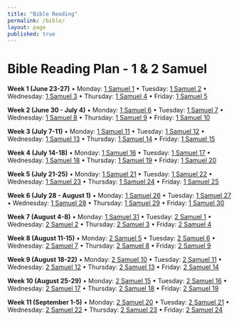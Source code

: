```yaml
---
title: "Bible Reading"
permalink: /bible/
layout: page
published: true
---
```


# Bible Reading Plan - 1 & 2 Samuel

**Week 1 (June 23-27)**
• Monday: [1 Samuel 1](https://www.esv.org/1+Samuel+1/)
• Tuesday: [1 Samuel 2](https://www.esv.org/1+Samuel+2/)
• Wednesday: [1 Samuel 3](https://www.esv.org/1+Samuel+3/)
• Thursday: [1 Samuel 4](https://www.esv.org/1+Samuel+4/)
• Friday: [1 Samuel 5](https://www.esv.org/1+Samuel+5/)

**Week 2 (June 30 - July 4)**
• Monday: [1 Samuel 6](https://www.esv.org/1+Samuel+6/)
• Tuesday: [1 Samuel 7](https://www.esv.org/1+Samuel+7/)
• Wednesday: [1 Samuel 8](https://www.esv.org/1+Samuel+8/)
• Thursday: [1 Samuel 9](https://www.esv.org/1+Samuel+9/)
• Friday: [1 Samuel 10](https://www.esv.org/1+Samuel+10/)

**Week 3 (July 7-11)**
• Monday: [1 Samuel 11](https://www.esv.org/1+Samuel+11/)
• Tuesday: [1 Samuel 12](https://www.esv.org/1+Samuel+12/)
• Wednesday: [1 Samuel 13](https://www.esv.org/1+Samuel+13/)
• Thursday: [1 Samuel 14](https://www.esv.org/1+Samuel+14/)
• Friday: [1 Samuel 15](https://www.esv.org/1+Samuel+15/)

**Week 4 (July 14-18)**
• Monday: [1 Samuel 16](https://www.esv.org/1+Samuel+16/)
• Tuesday: [1 Samuel 17](https://www.esv.org/1+Samuel+17/)
• Wednesday: [1 Samuel 18](https://www.esv.org/1+Samuel+18/)
• Thursday: [1 Samuel 19](https://www.esv.org/1+Samuel+19/)
• Friday: [1 Samuel 20](https://www.esv.org/1+Samuel+20/)

**Week 5 (July 21-25)**
• Monday: [1 Samuel 21](https://www.esv.org/1+Samuel+21/)
• Tuesday: [1 Samuel 22](https://www.esv.org/1+Samuel+22/)
• Wednesday: [1 Samuel 23](https://www.esv.org/1+Samuel+23/)
• Thursday: [1 Samuel 24](https://www.esv.org/1+Samuel+24/)
• Friday: [1 Samuel 25](https://www.esv.org/1+Samuel+25/)

**Week 6 (July 28 - August 1)**
• Monday: [1 Samuel 26](https://www.esv.org/1+Samuel+26/)
• Tuesday: [1 Samuel 27](https://www.esv.org/1+Samuel+27/)
• Wednesday: [1 Samuel 28](https://www.esv.org/1+Samuel+28/)
• Thursday: [1 Samuel 29](https://www.esv.org/1+Samuel+29/)
• Friday: [1 Samuel 30](https://www.esv.org/1+Samuel+30/)

**Week 7 (August 4-8)**
• Monday: [1 Samuel 31](https://www.esv.org/1+Samuel+31/)
• Tuesday: [2 Samuel 1](https://www.esv.org/2+Samuel+1/)
• Wednesday: [2 Samuel 2](https://www.esv.org/2+Samuel+2/)
• Thursday: [2 Samuel 3](https://www.esv.org/2+Samuel+3/)
• Friday: [2 Samuel 4](https://www.esv.org/2+Samuel+4/)

**Week 8 (August 11-15)**
• Monday: [2 Samuel 5](https://www.esv.org/2+Samuel+5/)
• Tuesday: [2 Samuel 6](https://www.esv.org/2+Samuel+6/)
• Wednesday: [2 Samuel 7](https://www.esv.org/2+Samuel+7/)
• Thursday: [2 Samuel 8](https://www.esv.org/2+Samuel+8/)
• Friday: [2 Samuel 9](https://www.esv.org/2+Samuel+9/)

**Week 9 (August 18-22)**
• Monday: [2 Samuel 10](https://www.esv.org/2+Samuel+10/)
• Tuesday: [2 Samuel 11](https://www.esv.org/2+Samuel+11/)
• Wednesday: [2 Samuel 12](https://www.esv.org/2+Samuel+12/)
• Thursday: [2 Samuel 13](https://www.esv.org/2+Samuel+13/)
• Friday: [2 Samuel 14](https://www.esv.org/2+Samuel+14/)

**Week 10 (August 25-29)**
• Monday: [2 Samuel 15](https://www.esv.org/2+Samuel+15/)
• Tuesday: [2 Samuel 16](https://www.esv.org/2+Samuel+16/)
• Wednesday: [2 Samuel 17](https://www.esv.org/2+Samuel+17/)
• Thursday: [2 Samuel 18](https://www.esv.org/2+Samuel+18/)
• Friday: [2 Samuel 19](https://www.esv.org/2+Samuel+19/)

**Week 11 (September 1-5)**
• Monday: [2 Samuel 20](https://www.esv.org/2+Samuel+20/)
• Tuesday: [2 Samuel 21](https://www.esv.org/2+Samuel+21/)
• Wednesday: [2 Samuel 22](https://www.esv.org/2+Samuel+22/)
• Thursday: [2 Samuel 23](https://www.esv.org/2+Samuel+23/)
• Friday: [2 Samuel 24](https://www.esv.org/2+Samuel+24/)

